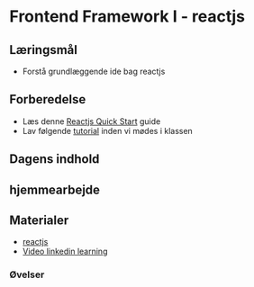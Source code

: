 <script src="https://code.jquery.com/jquery-3.2.1.min.js"></script>
<script src="script.js"></script>

# Frontend Framework I - reactjs

## Læringsmål
* Forstå grundlæggende ide bag reactjs

## Forberedelse
* Læs denne [Reactjs Quick Start](https://react.dev/learn) guide
* Lav følgende [tutorial](https://react.dev/learn/tutorial-tic-tac-toe) inden vi mødes i klassen

## Dagens indhold

## hjemmearbejde


## Materialer
* [reactjs](https://react.dev/learn)
* [Video linkedin learning](https://www.linkedin.com/learning/react-js-essential-training-14836121/adding-react-to-your-project?autoplay=true&resume=false&u=36836804)
### Øvelser
